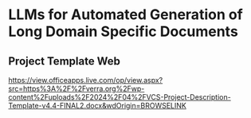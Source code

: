 # LLMs for Automated Generation of Long Domain Specific Documents
## Project Template Web
https://view.officeapps.live.com/op/view.aspx?src=https%3A%2F%2Fverra.org%2Fwp-content%2Fuploads%2F2024%2F04%2FVCS-Project-Description-Template-v4.4-FINAL2.docx&wdOrigin=BROWSELINK



